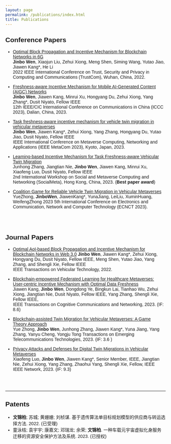 ```yaml
---
layout: page
permalink: /publications/index.html
title: Publications
---
```



<font face="Arial">  

## Conference Papers  

- [Optimal Block Propagation and Incentive Mechanism for Blockchain Networks in 6G](https://www.researchgate.net/publication/365999631_Optimal_Block_Propagation_and_Incentive_Mechanism_for_Blockchain_Networks_in_6G)<br>**Jinbo Wen**, Xiaojun Liu, Zehui Xiong, Meng Shen, Siming Wang, Yutao Jiao, Jiawen Kang*, He Li  
2022 IEEE International Conference on Trust, Security and Privacy in Computing and Communications (TrustCom), Wuhan, China, 2022.

- [Freshness-aware Incentive Mechanism for Mobile AI-Generated Content (AIGC) Networks](https://www.researchgate.net/publication/372493820_Freshness-aware_Incentive_Mechanism_for_Mobile_AI-Generated_Content_AIGC_Networks)  
**Jinbo Wen**, Jiawen Kang, Minrui Xu, Hongyang Du, Zehui Xiong, Yang Zhang*, Dusit Niyato, Fellow IEEE  
12th IEEE/CIC lnternational Conference on Communications in China (ICCC 2023), Dalian, China, 2023.

- [Task freshness-aware incentive mechanism for vehicle twin migration
in vehicular metaverses](https://www.researchgate.net/publication/373838193_Task_Freshness-aware_Incentive_Mechanism_for_Vehicle_Twin_Migration_in_Vehicular_Metaverses)   
**Jinbo Wen**, Jiawen Kang*, Zehui Xiong, Yang Zhang, Hongyang Du, Yutao Jiao, Dusit Niyato, Fellow IEEE  
IEEE International Conference on Metaverse Computing, Networking and Applications (IEEE MetaCom 2023), Kyoto, Japan, 2023.

- [Learning-based Incentive Mechanism for Task Freshness-aware Vehicular Twin Migration](https://www.researchgate.net/publication/373838163_Learning-based_Incentive_Mechanism_for_Task_Freshness-aware_Vehicular_Twin_Migration)  
Junhong Zhang, Jiangtian Nie, **Jinbo Wen**, Jiawen Kang, Minrui Xu, Xiaofeng Luo, Dusit Niyato, Fellow IEEE  
2nd International Workshop on Social and Metaverse Computing and Networking (SocialMeta), Hong Kong, China, 2023. (**Best paper award**)

- [Coalition Game for Reliable Vehicle Twin Migration in Vehicular Metaverses](chrome-extension://efaidnbmnnnibpcajpcglclefindmkaj/https://www.researchgate.net/profile/Yue-Zhong-12/publication/372452163_Coalition_Game_for_Reliable_Vehicle_Twin_Migration_in_Vehicular_Metaverses/links/64b7f7978de7ed28baad884c/Coalition-Game-for-Reliable-Vehicle-Twin-Migration-in-Vehicular-Metaverses.pdf)
YueZhong, **JinboWen**, JiawenKang*, YunaJiang, LeiLiu, XuminHuang, WeifengZhong
2023 5th International Conference on Electronics and Communication, Network and Computer Technology (ECNCT 2023).

<br>
  <br>

## Journal Papers

- [Optimal AoI-based Block Propagation and Incentive Mechanism for Blockchain Networks in Web 3.0]()
**Jinbo Wen**, Jiawen Kang*, Zehui Xiong, Hongyang Du, Dusit Niyato, Fellow IEEE, Meng Shen, Yutao Jiao, Yang Zhang, and Shengli Xie, Fellow IEEE  
IEEE Transactions on Vehicular Technology, 2022.

- [Blockchain-empowered Federated Learning for Healthcare Metaverses: User-centric Incentive Mechanism with Optimal Data Freshness](https://ieeexplore.ieee.org/abstract/document/10254627)  
Jiawen Kang, **Jinbo Wen**, Dongdong Ye, Bingkun Lai, Tianhao Wu, Zehui Xiong, Jiangtian Nie, Dusit Niyato, Fellow IEEE, Yang Zhang, Shengli Xie, Fellow IEEE,  
IEEE Transactions on Cognitive Communications and Networking, 2023. (IF: 8.6)

- [Blockchain-assisted Twin Migration for Vehicular Metaverses: A Game Theory Approach](https://onlinelibrary.wiley.com/doi/full/10.1002/ett.4856?casa_token=MRKOLOrfenwAAAAA%3AM5xXakbGdb89Sxq9Lm3F2FcsDAUQvmA2PxYLwEFKSytPEyJzRZsdjRRbD7WmKKYIVZLyKg1tmAiiVuLy)  
Yue Zhong, **Jinbo Wen**, Junhong Zhang, Jiawen Kang*, Yuna Jiang, Yang Zhang, Yanyu Cheng, Yongju Tong 
Transactions on Emerging Telecommunications Technologies, 2023. (IF: 3.6 )

- [Privacy Attacks and Defenses for Digital Twin Migrations in Vehicular Metaverses](https://ieeexplore.ieee.org/abstract/document/10269659)  
Xiaofeng Luo, **Jinbo Wen**, Jiawen Kang*, Senior Member, IEEE, Jiangtian Nie, Zehui Xiong, Yang Zhang, Zhaohui Yang, Shengli Xie, Fellow, IEEE
IEEE Network, 2023. (IF: 9.3)

<br>
  <br>

---

## Patents

- **文锦柏**; 苏城; 黄姗姗; 刘桢谋. 基于遗传算法单目标规划模型的供应商与转运选择方法. 2022. (已受理)
- 童泳桔; 袁宇宇; 康嘉文; 邓瑞龙; 余荣; **文锦柏**. 一种车载元宇宙虚拟化身服务迁移的资源安全保护方法及系统. 2023. (已授权)

<br>
  <br>
  
</font>